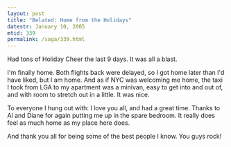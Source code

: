 ```yaml
---
layout: post
title: "Belated: Home from the Holidays"
datestr: January 10, 2005
mtid: 339
permalink: /saga/339.html
---
```


Had tons of Holiday Cheer the last 9 days.  It was all a blast.

I'm finally home.  Both flights back were delayed, so I got home later than I'd have liked, but I am home.  And as if NYC was welcoming me home, the taxi I took from LGA to my apartment was a minivan, easy to get into and out of, and with room to stretch out in a little.  It was nice.

To everyone I hung out with: I love you all, and had a great time.  Thanks to Al and Diane for again putting me up in the spare bedroom.  It really does feel as much home as my place here does.

And thank you all for being some of the best people I know.  You guys rock!

